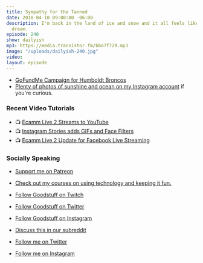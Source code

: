 ```yaml
---
title: Sympathy for the Tanned
date: 2018-04-10 09:00:00 -06:00
description: I'm back in the land of ice and snow and it all feels like a 25C fever
  dream.
episode: 240
show: dailyish
mp3: https://media.transistor.fm/bba7f729.mp3
image: "/uploads/dailyish-240.jpg"
video: 
layout: episode
---
```


* [GoFundMe Campaign for Humboldt Broncos](https://www.gofundme.com/funds-for-humboldt-broncos)
* [Plenty of photos of sunshine and ocean on my Instagram account](https://www.instagram.com/ichrisv2/) if you're curious.

### Recent Video Tutorials

* 📺 [Ecamm Live 2 Streams to YouTube](https://www.youtube.com/watch?v=lpr267l4VDM)
* 📺 [Instagram Stories adds GIFs and Face Filters](https://www.youtube.com/watch?v=c3dGlqozYk4)
* 📺 [Ecamm Live 2 Update for Facebook Live Streaming](https://www.youtube.com/watch?v=nDWEGmDowys)

### Socially Speaking

* [Support me on Patreon](https://www.patreon.com/ichris)
* [Check out my courses on using technology and keeping it fun.](https://courses.chrisenns.com)

* [Follow Goodstuff on Twitch](https://www.twitch.tv/gsfm)
* [Follow Goodstuff on Twitter](https://twitter.com/goodstufffm)
* [Follow Goodstuff on Instagram](https://www.instagram.com/goodstuff_fm/)
* [Discuss this in our subreddit](https://www.reddit.com/r/Goodstuff_fm/)

* [Follow me on Twitter](https://www.twitter.com/ichris)
* [Follow me on Instagram](https://www.instagram.com/ichrisv2/)
